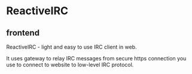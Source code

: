 # ReactiveIRC
## frontend

ReactiveIRC - light and easy to use IRC client in web.

It uses gateway to relay IRC messages from secure https connection you use to connect to website to low-level IRC protocol.


